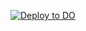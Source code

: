 [![Deploy to DO](https://www.deploytodo.com/do-btn-blue.svg)](https://cloud.digitalocean.com/apps/new?repo=https://github.com/SWADESNA/Button-PHP/tree/main)
